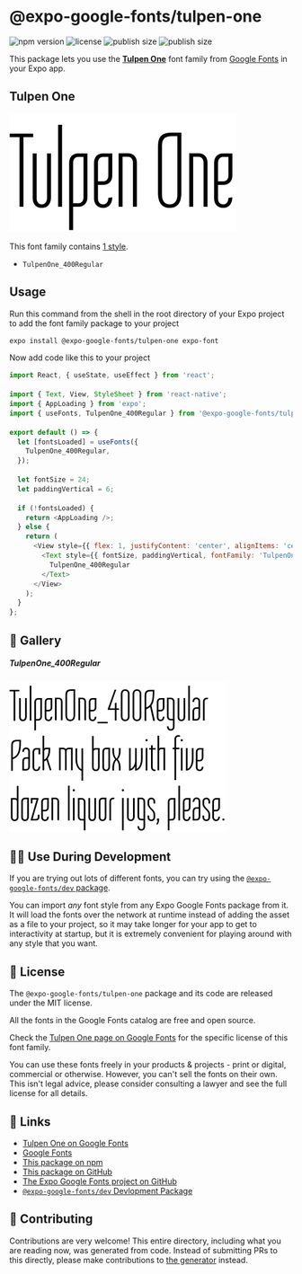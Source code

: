 # @expo-google-fonts/tulpen-one

![npm version](https://flat.badgen.net/npm/v/@expo-google-fonts/tulpen-one)
![license](https://flat.badgen.net/github/license/expo/google-fonts)
![publish size](https://flat.badgen.net/packagephobia/install/@expo-google-fonts/tulpen-one)
![publish size](https://flat.badgen.net/packagephobia/publish/@expo-google-fonts/tulpen-one)

This package lets you use the [**Tulpen One**](https://fonts.google.com/specimen/Tulpen+One) font family from [Google Fonts](https://fonts.google.com/) in your Expo app.

## Tulpen One

![Tulpen One](./font-family.png)

This font family contains [1 style](#-gallery).

- `TulpenOne_400Regular`

## Usage

Run this command from the shell in the root directory of your Expo project to add the font family package to your project
```sh
expo install @expo-google-fonts/tulpen-one expo-font
```

Now add code like this to your project
```js
import React, { useState, useEffect } from 'react';

import { Text, View, StyleSheet } from 'react-native';
import { AppLoading } from 'expo';
import { useFonts, TulpenOne_400Regular } from '@expo-google-fonts/tulpen-one';

export default () => {
  let [fontsLoaded] = useFonts({
    TulpenOne_400Regular,
  });

  let fontSize = 24;
  let paddingVertical = 6;

  if (!fontsLoaded) {
    return <AppLoading />;
  } else {
    return (
      <View style={{ flex: 1, justifyContent: 'center', alignItems: 'center' }}>
        <Text style={{ fontSize, paddingVertical, fontFamily: 'TulpenOne_400Regular' }}>
          TulpenOne_400Regular
        </Text>
      </View>
    );
  }
};

```

## 🔡 Gallery

##### TulpenOne_400Regular
![TulpenOne_400Regular](./TulpenOne_400Regular.ttf.png)


## 👩‍💻 Use During Development

If you are trying out lots of different fonts, you can try using the [`@expo-google-fonts/dev` package](https://github.com/expo/google-fonts/tree/master/font-packages/dev#readme).

You can import *any* font style from any Expo Google Fonts package from it. It will load the fonts
over the network at runtime instead of adding the asset as a file to your project, so it may take longer
for your app to get to interactivity at startup, but it is extremely convenient
for playing around with any style that you want.

## 📖 License

The `@expo-google-fonts/tulpen-one` package and its code are released under the MIT license.

All the fonts in the Google Fonts catalog are free and open source.

Check the [Tulpen One page on Google Fonts](https://fonts.google.com/specimen/Tulpen+One) for the specific license of this font family.

You can use these fonts freely in your products & projects - print or digital, commercial or otherwise. However, you can't sell the fonts on their own. This isn't legal advice, please consider consulting a lawyer and see the full license for all details.

## 🔗 Links

- [Tulpen One on Google Fonts](https://fonts.google.com/specimen/Tulpen+One)
- [Google Fonts](https://fonts.google.com/)
- [This package on npm](https://www.npmjs.com/package/@expo-google-fonts/tulpen-one)
- [This package on GitHub](https://github.com/expo/google-fonts/tree/master/font-packages/tulpen-one)
- [The Expo Google Fonts project on GitHub](https://github.com/expo/google-fonts)
- [`@expo-google-fonts/dev` Devlopment Package](https://github.com/expo/google-fonts/tree/master/font-packages/dev)

## 🤝 Contributing

Contributions are very welcome! This entire directory, including what you are reading now, was generated from code. Instead of submitting PRs to this directly, please make contributions to [the generator](https://github.com/expo/google-fonts/tree/master/packages/generator) instead.
